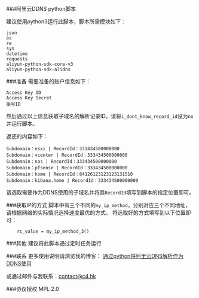 ###阿里云DDNS python脚本

建议使用python3运行此脚本，脚本所需模块如下：

```
json
os
re
sys
datetime
requests
aliyun-python-sdk-core-v3
aliyun-python-sdk-alidns

```

###准备
需要准备的账户信息如下：

```
Access Key ID
Access Key Secret
账号ID
```

然后通过以上信息获取子域名的解析记录ID，请将`i_dont_know_record_id`设为`no`并运行脚本。

返还的内容如下：
```
Subdomain：esxi | RecordId：333434500000000
Subdomain：vcenter | RecordId：333434500000000
Subdomain：nas | RecordId：333434500000000
Subdomain：pfsense | RecordId：333434500000000
Subdomain：home | RecordId：84126123123123131510
Subdomain：kibana.home | RecordId：333434500000000
```

请选取需要作为DDNS使用的子域名并将其`RecordId`填写到脚本的指定位置即可。

###获取IP的方式
脚本中有三个不同的`my_ip_method`，分别对应三个不同地址，请根据网络的实际情况选择速度最优的方式。
将选取好的方式填写到以下位置即可：
```
    rc_value = my_ip_method_3()
```

###其他
建议将此脚本通过定时任务运行

###联系
更多使用说明请浏览我的博客：
[通过python将阿里云DNS解析作为DDNS使用](https://enginx.cn/2016/08/22/%E9%80%9A%E8%BF%87python%E5%B0%86%E9%98%BF%E9%87%8C%E4%BA%91dns%E8%A7%A3%E6%9E%90%E4%BD%9C%E4%B8%BAddns%E4%BD%BF%E7%94%A8.html "通过python将阿里云DNS解析作为DDNS使用") 

或通过邮件与我联系：<contact@c4.hk>

###协议授权
MPL 2.0